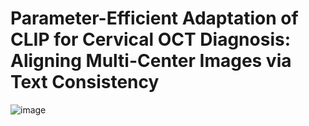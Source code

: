 # Parameter-Efficient Adaptation of CLIP for Cervical OCT Diagnosis: Aligning Multi-Center Images via Text Consistency

![image](https://github.com/user-attachments/assets/9d869c94-b3ef-41f3-8f75-3a8af6d74511)
